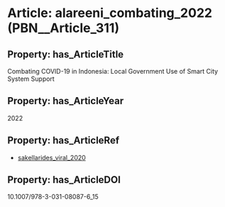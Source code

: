 # Article: __alareeni_combating_2022__ (PBN__Article_311)

## Property: has_ArticleTitle

Combating COVID-19 in Indonesia: Local Government Use of Smart City System Support

## Property: has_ArticleYear

2022

## Property: has_ArticleRef

* [sakellarides_viral_2020](../Article/PBN__Article_183)

## Property: has_ArticleDOI

10.1007/978-3-031-08087-6_15

